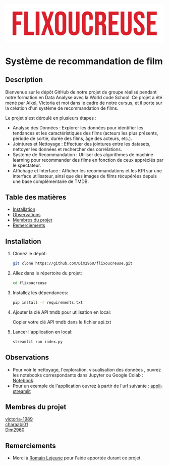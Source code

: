 ![Flixoucreuse](https://github.com/Dim2960/flixoucreuse/blob/main/img/flixoucreuse.png)
# Système de recommandation de film 

## Description
Bienvenue sur le dépôt GitHub de notre projet de groupe réalisé pendant notre formation en Data Analyse avec la World code School. Ce projet a été mené par Aikel, Victoria et moi dans le cadre de notre cursus, et il porte sur la création d'un système de recommandation de films.

Le projet s'est déroulé en plusieurs étapes :

* Analyse des Données : Explorer les données pour identifier les tendances et les caractéristiques des films (acteurs les plus présents, période de sortie, durée des films, âge des acteurs, etc.).
* Jointures et Nettoyage : Effectuer des jointures entre les datasets, nettoyer les données et rechercher des corrélations.
* Système de Recommandation : Utiliser des algorithmes de machine learning pour recommander des films en fonction de ceux appréciés par le spectateur.
* Affichage et Interface : Afficher les recommandations et les KPI sur une interface utilisateur, ainsi que des images de films récupérées depuis une base complémentaire de TMDB.

## Table des matières
- [Installation](#installation)
- [Observations](#Observations)
- [Membres du projet](#membres)
- [Remerciements](#remerciements)

## Installation

1. Clonez le dépôt:
    ```sh
    git clone https://github.com/Dim2960/flixoucreuse.git
    ```
2. Allez dans le répertoire du projet:
    ```sh
    cd flixoucreuse
    ```
3. Installez les dépendances:
    ```sh
    pip install -r requirements.txt
    ```
4. Ajouter la clé API tmdb pour utilisation en local:  
  
   Copier votre clé API tmdb dans le fichier api.txt

5. Lancer l'application en local:
    ```sh
    streamlit run index.py
    ```
    
## Observations

* Pour voir le nettoyage, l'exploration, visualisation des données , ouvrez les notebooks correspondants dans Jupyter ou Google Colab : [Notebook](https://github.com/Dim2960/flixoucreuse/exploration_visualisation).
* Pour un exemple de l'application ouvrez à partir de l'url suivante : [appli-streamlit](https://flixoucreuse.streamlit.app/)

## Membres du projet

[victoria-1989](https://github.com/victoria-1989)  
[charaabi01](https://github.com/charaabi01)  
[Dim2960](https://github.com/Dim2960)

## Remerciements

- Merci à [Romain Lejeune](https://github.com/Vaelastraszz) pour l'aide apportée durant ce projet.
